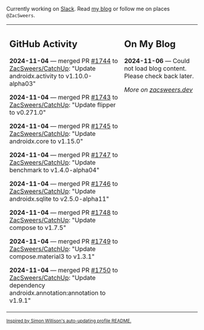 Currently working on [Slack](https://slack.com/). Read [my blog](https://zacsweers.dev/) or follow me on places `@ZacSweers`.

<table><tr><td valign="top" width="60%">

## GitHub Activity
<!-- githubActivity starts -->
**2024-11-04** — merged PR [#1744](https://github.com/ZacSweers/CatchUp/pull/1744) to [ZacSweers/CatchUp](https://github.com/ZacSweers/CatchUp): "Update androidx.activity to v1.10.0-alpha03"

**2024-11-04** — merged PR [#1743](https://github.com/ZacSweers/CatchUp/pull/1743) to [ZacSweers/CatchUp](https://github.com/ZacSweers/CatchUp): "Update flipper to v0.271.0"

**2024-11-04** — merged PR [#1745](https://github.com/ZacSweers/CatchUp/pull/1745) to [ZacSweers/CatchUp](https://github.com/ZacSweers/CatchUp): "Update androidx.core to v1.15.0"

**2024-11-04** — merged PR [#1747](https://github.com/ZacSweers/CatchUp/pull/1747) to [ZacSweers/CatchUp](https://github.com/ZacSweers/CatchUp): "Update benchmark to v1.4.0-alpha04"

**2024-11-04** — merged PR [#1746](https://github.com/ZacSweers/CatchUp/pull/1746) to [ZacSweers/CatchUp](https://github.com/ZacSweers/CatchUp): "Update androidx.sqlite to v2.5.0-alpha11"

**2024-11-04** — merged PR [#1748](https://github.com/ZacSweers/CatchUp/pull/1748) to [ZacSweers/CatchUp](https://github.com/ZacSweers/CatchUp): "Update compose to v1.7.5"

**2024-11-04** — merged PR [#1749](https://github.com/ZacSweers/CatchUp/pull/1749) to [ZacSweers/CatchUp](https://github.com/ZacSweers/CatchUp): "Update compose.material3 to v1.3.1"

**2024-11-04** — merged PR [#1750](https://github.com/ZacSweers/CatchUp/pull/1750) to [ZacSweers/CatchUp](https://github.com/ZacSweers/CatchUp): "Update dependency androidx.annotation:annotation to v1.9.1"
<!-- githubActivity ends -->
</td><td valign="top" width="40%">

## On My Blog
<!-- blog starts -->
**2024-11-06** — Could not load blog content. Please check back later.
<!-- blog ends -->
_More on [zacsweers.dev](https://zacsweers.dev/)_
</td></tr></table>

<sub><a href="https://simonwillison.net/2020/Jul/10/self-updating-profile-readme/">Inspired by Simon Willison's auto-updating profile README.</a></sub>